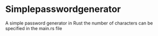 # Simplepasswordgenerator
A simple password generator in Rust
the number of characters can be specified in the main.rs file
